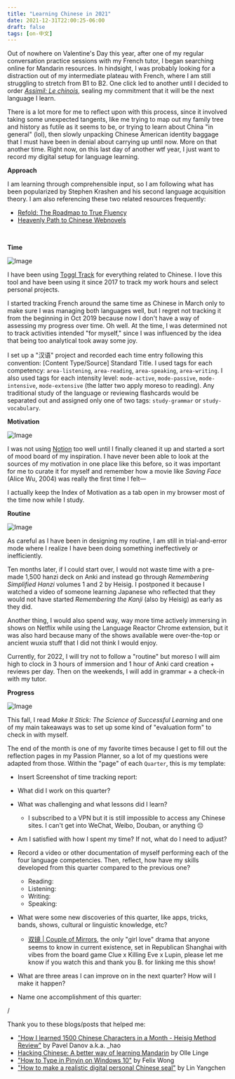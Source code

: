 ```yaml
---
title: "Learning Chinese in 2021"
date: 2021-12-31T22:00:25-06:00
draft: false
tags: [on-中文]
---
```

Out of nowhere on Valentine's Day this year, after one of my regular conversation practice sessions with my French tutor, I began searching online for Mandarin resources. In hindsight, I was probably looking for a distraction out of my intermediate plateau with French, where I am still struggling to stretch from B1 to B2. One click led to another until I decided to order [_Assimil: Le chinois_](https://www.assimil.com/en/with-ease/1427-le-chinois-9782700571066.html), sealing my commitment that it will be the next language I learn.

There is a lot more for me to reflect upon with this process, since it involved taking some unexpected tangents, like me trying to map out my family tree and history as futile as it seems to be, or trying to learn about China "in general" (lol), then slowly unpacking Chinese American identity baggage that I must have been in denial about carrying up until now. More on that another time. Right now, on this last day of another wtf year, I just want to record my digital setup for language learning.
<br>

**Approach**

I am learning through comprehensible input, so I am following what has been popularized by Stephen Krashen and his second language acquisition theory. I am also referencing these two related resources frequently:
- [Refold: The Roadmap to True Fluency](https://refold.la)
- [Heavenly Path to Chinese Webnovels](https://docs.google.com/document/d/e/2PACX-1vSjVsapt4NOZx0KuDwgBUfQggTyT15hdgUjHHdqZRnV8LTnzQ5lY-fKjJhV0cb7I06q3x_syq1DyE4H/pub)
<br>

**Time**

![Image](https://d2w9rnfcy7mm78.cloudfront.net/14527496/original_c86e708923268e2766d4aa94b4e70646.png?1640990665?bc=0)

I have been using [Toggl Track](https://track.toggl.com/timer) for everything related to Chinese. I love this tool and have been using it since 2017 to track my work hours and select personal projects.

I started tracking French around the same time as Chinese in March only to make sure I was managing both languages well, but I regret not tracking it from the beginning in Oct 2019 because now I don't have a way of assessing my progress over time. Oh well. At the time, I was determined not to track activities intended "for myself," since I was influenced by the idea that being too analytical took away some joy.

I set up a "汉语" project and recorded each time entry following this convention: [Content Type/Source] Standard Title. I used tags for each competency: `area-listening`,  `area-reading`, `area-speaking`, `area-writing`. I also used tags for each intensity level: `mode-active`, `mode-passive`, `mode-intensive`, `mode-extensive` (the latter two apply moreso to reading). Any traditional study of the language or reviewing flashcards would be separated out and assigned only one of two tags: `study-grammar` or `study-vocabulary`.
<br>

**Motivation**

![Image](https://d2w9rnfcy7mm78.cloudfront.net/14527481/original_d754c8f3e7b16849fbd632b237102ecb.png?1640990447?bc=0)

I was not using [Notion](https://notion.so) too well until I finally cleaned it up and started a sort of mood board of my inspiration. I have never been able to look at the sources of my motivation in one place like this before, so it was important for me to curate it for myself and remember how a movie like _Saving Face_ (Alice Wu, 2004) was really the first time I felt—

I actually keep the Index of Motivation as a tab open in my browser most of the time now while I study.
<br>

**Routine**

![Image](https://d2w9rnfcy7mm78.cloudfront.net/14528323/original_5517b3badfb860513dab459af9b86bb5.png?1641001819?bc=0)

As careful as I have been in designing my routine, I am still in trial-and-error mode where I realize I have been doing something ineffectively or inefficiently.

Ten months later, if I could start over, I would not waste time with a pre-made 1,500 hanzi deck on Anki and instead go through _Remembering Simplified Hanzi_ volumes 1 and 2 by Heisig. I postponed it because I watched a video of someone learning Japanese who reflected that they would not have started _Remembering the Kanji_ (also by Heisig) as early as they did.

Another thing, I would also spend way, way more time actively immersing in shows on Netflix while using the Language Reactor Chrome extension, but it was also hard because many of the shows available were over-the-top or ancient wuxia stuff that I did not think I would enjoy.

Currently, for 2022, I will try not to follow a "routine" but moreso I will aim high to clock in 3 hours of immersion and 1 hour of Anki card creation + reviews per day. Then on the weekends, I will add in grammar + a check-in with my tutor.
<br>

**Progress**

![Image](https://d2w9rnfcy7mm78.cloudfront.net/14527571/original_da85f2cdf8084be8a32428d46c949012.png?1640991160?bc=0)

This fall, I read _Make It Stick: The Science of Successful Learning_ and one of my main takeaways was to set up some kind of "evaluation form" to check in with myself.

The end of the month is one of my favorite times because I get to fill out the reflection pages in my Passion Planner, so a lot of my questions were adapted from those. Within the "page" of each `Quarter`, this is my template:

- Insert Screenshot of time tracking report:
- What did I work on this quarter?
- What was challenging and what lessons did I learn?
   - I subscribed to a VPN but it is still impossible to access any Chinese sites. I can't get into WeChat, Weibo, Douban, or anything :pensive:
- Am I satisfied with how I spent my time? If not, what do I need to adjust?
- Record a video or other documentation of myself performing each of the four language competencies. Then, reflect, how have my skills developed from this quarter compared to the previous one?

   - Reading:
   - Listening:
   - Writing:
   - Speaking:

- What were some new discoveries of this quarter, like apps, tricks, bands, shows, cultural or linguistic knowledge, etc?
   - [双镜 | Couple of Mirrors](https://youtu.be/GU4DJf2_jqE), the only "girl love" drama that anyone seems to know in current existence, set in Republican Shanghai with vibes from the board game Clue x Killing Eve x Lupin, please let me know if you watch this and thank you B. for linking me this show!

- What are three areas I can improve on in the next quarter? How will I make it happen?
- Name one accomplishment of this quarter:

/

Thank you to these blogs/posts that helped me:

- ["How I learned 1500 Chinese Characters in a Month - Heisig Method Review"](https://underscorehao.net/2020/05/learning-1500-chinese-characters-in-a-month-heisig-method-review/) by Pavel Danov a.k.a. _hao
- [Hacking Chinese: A better way of learning Mandarin](https://www.hackingchinese.com/) by Olle Linge
- ["How to Type in Pinyin on Windows 10"](https://felixwong.com/2019/11/how-to-type-pinyin-in-windows-10/) by Felix Wong
- ["How to make a realistic digital personal Chinese seal"](https://linyangchen.wordpress.com/2013/02/02/how-to-make-a-realistic-digital-personal-chinese-seal/) by Lin Yangchen

